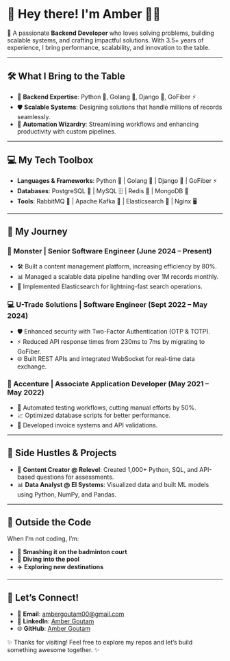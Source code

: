 # 👋 Hey there! I'm Amber 👨‍💻  

🚀 A passionate **Backend Developer** who loves solving problems, building scalable systems, and crafting impactful solutions. With 3.5+ years of experience, I bring performance, scalability, and innovation to the table.  

---

## 🛠️ What I Bring to the Table  
- 🔧 **Backend Expertise**: Python 🐍, Golang 🌟, Django 🚪, GoFiber ⚡  
- 🛡️ **Scalable Systems**: Designing solutions that handle millions of records seamlessly.  
- 🤖 **Automation Wizardry**: Streamlining workflows and enhancing productivity with custom pipelines.  

---

## 💻 My Tech Toolbox  
- **Languages & Frameworks**: Python 🐍 | Golang 🌟 | Django 🚪 | GoFiber ⚡  
- **Databases**: PostgreSQL 🐘 | MySQL 🗄️ | Redis 🚀 | MongoDB 🍃  
- **Tools**: RabbitMQ 🐇 | Apache Kafka 📢 | Elasticsearch 🔎 | Nginx 🖥️  

---

## 💼 My Journey  

### **🚀 Monster | Senior Software Engineer (June 2024 – Present)**  
- 🛠️ Built a content management platform, increasing efficiency by 80%.  
- 📊 Managed a scalable data pipeline handling over 1M records monthly.  
- 🔎 Implemented Elasticsearch for lightning-fast search operations.  

### **💻 U-Trade Solutions | Software Engineer (Sept 2022 – May 2024)**  
- 🛡️ Enhanced security with Two-Factor Authentication (OTP & TOTP).  
- ⚡ Reduced API response times from 230ms to 7ms by migrating to GoFiber.  
- 🌐 Built REST APIs and integrated WebSocket for real-time data exchange.  

### **🔧 Accenture | Associate Application Developer (May 2021 – May 2022)**  
- 🤖 Automated testing workflows, cutting manual efforts by 50%.  
- 📈 Optimized database scripts for better performance.  
- 🧾 Developed invoice systems and API validations.  

---

## 🌟 Side Hustles & Projects  
- 📝 **Content Creator @ Relevel**: Created 1,000+ Python, SQL, and API-based questions for assessments.  
- 📊 **Data Analyst @ EI Systems**: Visualized data and built ML models using Python, NumPy, and Pandas.  

---

## 🎯 Outside the Code  
When I’m not coding, I’m:  
- 🏸 **Smashing it on the badminton court**  
- 🌊 **Diving into the pool**  
- ✈️ **Exploring new destinations**  

---

## 🔗 Let’s Connect!  
- 📧 **Email**: ambergoutam00@gmail.com  
- 💼 **LinkedIn**: [Amber Goutam](#)  
- 🌐 **GitHub**: [Amber Goutam](#)  


✨ Thanks for visiting! Feel free to explore my repos and let’s build something awesome together. ✨  

